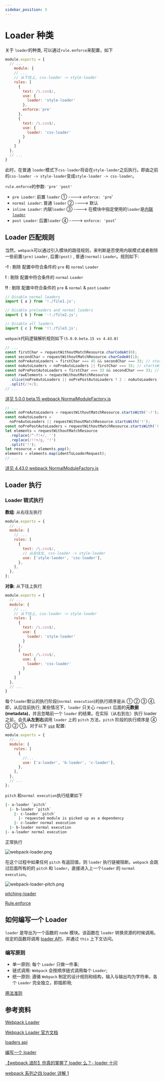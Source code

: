 ```yaml
---
sidebar_position: 3
---
```


# Loader 种类

关于 `loader`的种类, 可以通过`rule.enforce`来配置，如下

```javascript
module.exports = {
  // ...
	module: {
    // ...
    // 从下往上, css-loader -> style-loader
    rules: [
      {
        test: /\.css$/,
        use: {
          loader: 'style-loader'
        },
        enforce:'pre'
      },
      {
        test: /\.css$/,
        use: {
          loader: 'css-loader'
        }
      }
    ]
  },
  // ...
}
```

此时，在普通 `loader`模式下`css-loader`将会在`style-laoder`之后执行。即由之前的`css-loader -> style-loader`变成`style-loader -> css-loader`。

`rule.enforce`的参数: `'pre'` `'post'`

- `pre Loader`: 前置 `loader` ① ----> `enforce: 'pre`'
- `normal Loader`: 普通 `loader` ② ----> 默认
- `inline Loader`: 内联`loader` ③ ----> 在模块中指定使用的`loader`是[内联`loader`](#内联配置Loader)
- `post Loader`: 后置`loader` ④ ----> `enforce: 'post`'

## Loader 匹配规则

当然，`webpack`可以通过引入模块的路径规则，来判断是否使用内联模式或者剔除一些前置`(pre)` `Loader`, 后置`(post)` , 普通`(normal)` `Loader`。规则如下:

**-!** : 剔除 配置中符合条件的 `pre` 和 `normal` `Loader`

**!** : 剔除 配置中符合条件的 `normal` `Loader`

**!!** : 剔除 配置中符合条件的 `pre` & `normal` & `post` `Loader`

```javascript
// Disable normal loaders
import { a } from '!./file1.js';

// Disable preloaders and normal loaders
import { b } from '-!./file2.js';

// Disable all loaders
import { c } from '!!./file3.js';
```

`webpack`代码逻辑解析规则如下`(5.0.0.beta.15 vs 4.43.0)`

```javascript
// ...
const firstChar = requestWithoutMatchResource.charCodeAt(0);
const secondChar = requestWithoutMatchResource.charCodeAt(1);
const noPreAutoLoaders = firstChar === 45 && secondChar === 33; // startsWith "-!"
const noAutoLoaders = noPreAutoLoaders || firstChar === 33; // startsWith "!"
const noPrePostAutoLoaders = firstChar === 33 && secondChar === 33; // startsWith "!!";
const rawElements = requestWithoutMatchResource
  .slice(noPreAutoLoaders || noPrePostAutoLoaders ? 2 : noAutoLoaders ? 1 : 0)
  .split(/!+/);
// ...
```

[详见 5.0.0 beta.15 webpack NormalModuleFactory.js](https://github.com/webpack/webpack/blob/2db705096bd9fa869e5cbe3e9fe5e09b0089c188/lib/NormalModuleFactory.js#L273)

```javascript
// ...
const noPreAutoLoaders = requestWithoutMatchResource.startsWith('-!');
const noAutoLoaders =
  noPreAutoLoaders || requestWithoutMatchResource.startsWith('!');
const noPrePostAutoLoaders = requestWithoutMatchResource.startsWith('!!');
let elements = requestWithoutMatchResource
  .replace(/^-?!+/, '')
  .replace(/!!+/g, '!')
  .split('!');
let resource = elements.pop();
elements = elements.map(identToLoaderRequest);
// ...
```

[详见 4.43.0 webpack NormalModuleFactory.js](https://github.com/webpack/webpack/blob/c9d4ff7b054fc581c96ce0e53432d44f9dd8ca72/lib/NormalModuleFactory.js#L180)

## Loader 执行

### Loader 链式执行

**数组**: 从右往左执行

```javascript
module.exports = {
  // ...
  module: {
    // ...
    rules: [
      {
        test: /\.css$/,
        // 从右往左, css-loader -> style-loader
        use: ['style-laoder', 'css-loader'],
      },
    ],
  },
};
```

**对象**: 从下往上执行

```javascript
module.exports = {
  // ...
  module: {
    // ...
    // 从下往上, css-loader -> style-loader
    rules: [
      {
        test: /\.css$/,
        use: {
          loader: 'style-loader'
        }
      },
      {
        test: /\.css$/,
        use: {
          loader: 'css-loader'
        }
      }
    ]
  },
  // ...
}
```

每个`loader`默认的执行阶段(`normal execution`)的执行顺序是从 ① ② ③ ④, 即，从后往前执行; 某些情况下，`loader` 只关心 `request` 后面的**元数据(metadata)**，并且忽略前一个 `loader` 的结果。在实际（从右到左）执行 loader 之前，会先**从左到右**调用 `loader` 上的 `pitch` 方法，`pitch` 阶段的执行顺序是 ④ ③ ② ①。对于以下 [`use`](https://webpack.docschina.org/configuration/module#rule-use) 配置:

```javascript
module.exports = {
  //...
  module: {
    rules: [
      {
        //...
        use: ['a-loader', 'b-loader', 'c-loader'],
      },
    ],
  },
  // ...
};
```

`pitch` 和`normal execution`执行结果如下

```sh
|- a-loader `pitch`
  |- b-loader `pitch`
    |- c-loader `pitch`
      |- requested module is picked up as a dependency
    |- c-loader normal execution
  |- b-loader normal execution
|- a-loader normal execution
```

正常执行

![webpack-loader.png](../images/webpack-loader.png)

在这个过程中如果任何 `pitch` 有返回值，则 `loader` 执行链被阻断。`webpack` 会跳过后面所有的的 `pitch` 和 `loader`，直接进入上一个`loader` 的 `normal execution`。

![webpack-loader-pitch.png](../images/webpack-loader-pitch.png)

[pitching-loader](https://webpack.js.org/api/loaders/#pitching-loader)

[Rule.enforce](https://webpack.js.org/configuration/module/#ruleenforce)

## 如何编写一个 Loader

`loader` 是导出为一个函数的 `node` 模块。该函数在 `loader` 转换资源的时候调用。给定的函数将调用 [loader API](https://www.webpackjs.com/api/loaders/)，并通过 `this` 上下文访问。

### 编写原则

- 单一原则: 每个 `Loader` 只做一件事;
- 链式调用: `Webpack` 会按顺序链式调用每个 `Loader`;
- 统一原则: 遵循 `Webpack` 制定的设计规则和结构，输入与输出均为字符串，各个 `Loader` 完全独立，即插即用;

[用法准则](https://www.webpackjs.com/contribute/writing-a-loader/#用法准则-guidelines-)

## 参考资料

[Webpack Loader](https://rain120.github.io/study-notes/#/notes/webpack/mini-webpack?id=loaders-gt-官方文档-模块转换器)

[Webpack Loader 官方文档](https://www.webpackjs.com/concepts/loaders/)

[loaders api](https://webpack.docschina.org/api/loaders/)

[编写一个 loader](https://www.webpackjs.com/contribute/writing-a-loader/)

[【webpack 进阶】你真的掌握了 loader 么？- loader 十问](https://juejin.im/post/5bc1a73df265da0a8d36b74f)

[webpack 系列之四 loader 详解 1](https://segmentfault.com/a/1190000018450503)
